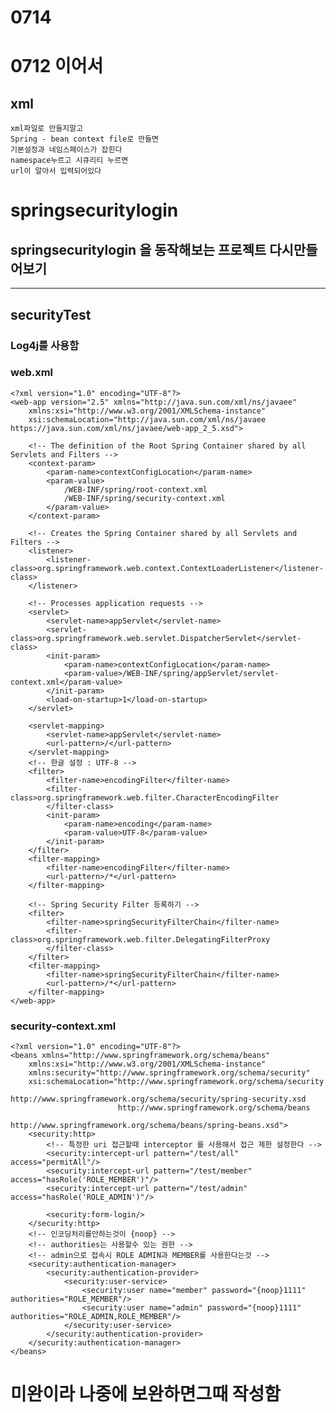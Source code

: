 # 0714

# 0712 이어서
## xml
    xml파일로 만들지말고 
    Spring - bean context file로 만들면
    기본설정과 네임스페이스가 잡힌다
    namespace누르고 시큐리티 누르면
    url이 알아서 입력되어있다


# springsecuritylogin
## springsecuritylogin 을 동작해보는 프로젝트 다시만들어보기

---

## securityTest
### Log4j를 사용함
### web.xml
    <?xml version="1.0" encoding="UTF-8"?>
    <web-app version="2.5" xmlns="http://java.sun.com/xml/ns/javaee"
        xmlns:xsi="http://www.w3.org/2001/XMLSchema-instance"
        xsi:schemaLocation="http://java.sun.com/xml/ns/javaee https://java.sun.com/xml/ns/javaee/web-app_2_5.xsd">

        <!-- The definition of the Root Spring Container shared by all Servlets and Filters -->
        <context-param>
            <param-name>contextConfigLocation</param-name>
            <param-value>
                /WEB-INF/spring/root-context.xml
                /WEB-INF/spring/security-context.xml
            </param-value>
        </context-param>
        
        <!-- Creates the Spring Container shared by all Servlets and Filters -->
        <listener>
            <listener-class>org.springframework.web.context.ContextLoaderListener</listener-class>
        </listener>

        <!-- Processes application requests -->
        <servlet>
            <servlet-name>appServlet</servlet-name>
            <servlet-class>org.springframework.web.servlet.DispatcherServlet</servlet-class>
            <init-param>
                <param-name>contextConfigLocation</param-name>
                <param-value>/WEB-INF/spring/appServlet/servlet-context.xml</param-value>
            </init-param>
            <load-on-startup>1</load-on-startup>
        </servlet>
            
        <servlet-mapping>
            <servlet-name>appServlet</servlet-name>
            <url-pattern>/</url-pattern>
        </servlet-mapping>
        <!-- 한글 설정 : UTF-8 -->
        <filter>
            <filter-name>encodingFilter</filter-name>
            <filter-class>org.springframework.web.filter.CharacterEncodingFilter
            </filter-class>
            <init-param>
                <param-name>encoding</param-name>
                <param-value>UTF-8</param-value>
            </init-param>
        </filter>
        <filter-mapping>
            <filter-name>encodingFilter</filter-name>
            <url-pattern>/*</url-pattern>
        </filter-mapping>
        
        <!-- Spring Security Filter 등록하기 -->
        <filter>
            <filter-name>springSecurityFilterChain</filter-name>
            <filter-class>org.springframework.web.filter.DelegatingFilterProxy
            </filter-class>
        </filter>
        <filter-mapping>
            <filter-name>springSecurityFilterChain</filter-name>
            <url-pattern>/*</url-pattern>
        </filter-mapping>
    </web-app>

### security-context.xml
    <?xml version="1.0" encoding="UTF-8"?>
    <beans xmlns="http://www.springframework.org/schema/beans"
        xmlns:xsi="http://www.w3.org/2001/XMLSchema-instance"
        xmlns:security="http://www.springframework.org/schema/security"
        xsi:schemaLocation="http://www.springframework.org/schema/security 
                            http://www.springframework.org/schema/security/spring-security.xsd
                            http://www.springframework.org/schema/beans 
                            http://www.springframework.org/schema/beans/spring-beans.xsd">
        <security:http>
            <!-- 특정한 uri 접근할때 interceptor 를 사용해서 접근 제한 설정한다 -->
            <security:intercept-url pattern="/test/all" access="permitAll"/>
            <security:intercept-url pattern="/test/member" access="hasRole('ROLE_MEMBER')"/>
            <security:intercept-url pattern="/test/admin" access="hasRole('ROLE_ADMIN')"/>
            
            <security:form-login/>
        </security:http>
        <!-- 인코딩처리를안하는것이 {noop} -->
        <!-- authorities는 사용할수 있는 권한 -->
        <!-- admin으로 접속시 ROLE ADMIN과 MEMBER를 사용한다는것 -->
        <security:authentication-manager>
            <security:authentication-provider>
                <security:user-service>
                    <security:user name="member" password="{noop}1111" authorities="ROLE_MEMBER"/>
                    <security:user name="admin" password="{noop}1111" authorities="ROLE_ADMIN,ROLE_MEMBER"/>
                </security:user-service>
            </security:authentication-provider>
        </security:authentication-manager>
    </beans>


# 미완이라 나중에 보완하면그때 작성함
